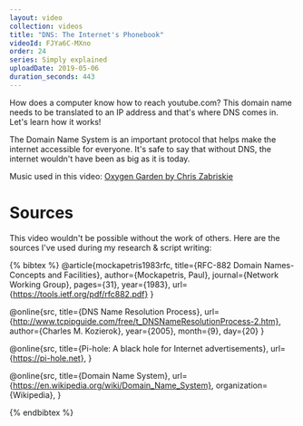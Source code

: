 ```yaml
---
layout: video
collection: videos
title: "DNS: The Internet's Phonebook"
videoId: FJYa6C-MXno
order: 24
series: Simply explained
uploadDate: 2019-05-06
duration_seconds: 443
---
```


How does a computer know how to reach youtube.com? This domain name needs to be translated to an IP address and that's where DNS comes in. Let's learn how it works!

The Domain Name System is an important protocol that helps make the internet accessible for everyone. It's safe to say that without DNS, the internet wouldn't have been as big as it is today.

Music used in this video: [Oxygen Garden by Chris Zabriskie](https://freemusicarchive.org/music/Chris_Zabriskie/Divider/05_-_Oxygen_Garden)

# Sources
This video wouldn't be possible without the work of others. Here are the sources I've used during my research & script writing:

{% bibtex %}
@article{mockapetris1983rfc,
  title={RFC-882 Domain Names-Concepts and Facilities},
  author={Mockapetris, Paul},
  journal={Network Working Group},
  pages={31},
  year={1983},
  url={https://tools.ietf.org/pdf/rfc882.pdf}
}

@online{src,
    title={DNS Name Resolution Process},
    url={http://www.tcpipguide.com/free/t_DNSNameResolutionProcess-2.htm},
    author={Charles M. Kozierok},
    year={2005},
    month={9},
    day={20}
}

@online{src,
    title={Pi-hole: A black hole for Internet advertisements},
    url={https://pi-hole.net},
}

@online{src,
    title={Domain Name System},
    url={https://en.wikipedia.org/wiki/Domain_Name_System},
    organization={Wikipedia},
}



{% endbibtex %}
